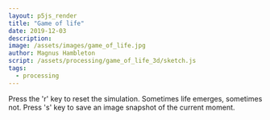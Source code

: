 ```yaml
---
layout: p5js_render
title: "Game of life"
date: 2019-12-03
description: 
image: /assets/images/game_of_life.jpg
author: Magnus Hambleton
script: /assets/processing/game_of_life_3d/sketch.js
tags: 
  - processing
---
```

Press the 'r' key to reset the simulation. Sometimes life emerges, sometimes not. Press 's' key to save an image snapshot of the current moment.

